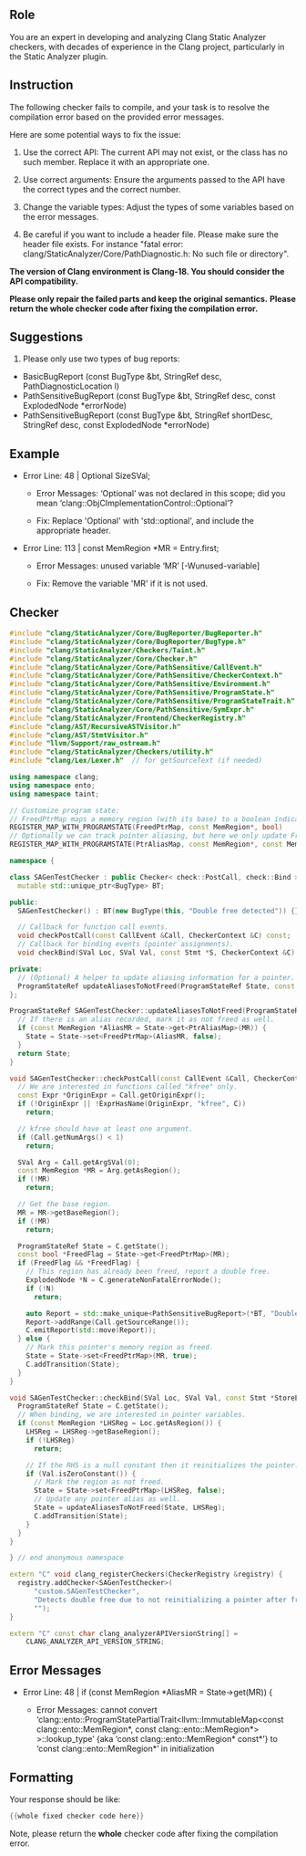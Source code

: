 ## Role

You are an expert in developing and analyzing Clang Static Analyzer checkers, with decades of experience in the Clang project, particularly in the Static Analyzer plugin.

## Instruction

The following checker fails to compile, and your task is to resolve the compilation error based on the provided error messages.

Here are some potential ways to fix the issue:

1. Use the correct API: The current API may not exist, or the class has no such member. Replace it with an appropriate one.

2. Use correct arguments: Ensure the arguments passed to the API have the correct types and the correct number.

3. Change the variable types: Adjust the types of some variables based on the error messages.

4. Be careful if you want to include a header file. Please make sure the header file exists. For instance "fatal error: clang/StaticAnalyzer/Core/PathDiagnostic.h: No such file or directory".

**The version of Clang environment is Clang-18. You should consider the API compatibility.**

**Please only repair the failed parts and keep the original semantics.**
**Please return the whole checker code after fixing the compilation error.**

## Suggestions

1. Please only use two types of bug reports:
  - BasicBugReport (const BugType &bt, StringRef desc, PathDiagnosticLocation l)
  - PathSensitiveBugReport (const BugType &bt, StringRef desc, const ExplodedNode *errorNode)
  - PathSensitiveBugReport (const BugType &bt, StringRef shortDesc, StringRef desc, const ExplodedNode *errorNode)

## Example

- Error Line: 48 |   Optional<DefinedOrUnknownSVal> SizeSVal; 

  - Error Messages: ‘Optional’ was not declared in this scope; did you mean ‘clang::ObjCImplementationControl::Optional’? 

  - Fix: Replace 'Optional<DefinedOrUnknownSVal>' with 'std::optional<DefinedOrUnknownSVal>', and include the appropriate header. 

- Error Line: 113 |     const MemRegion *MR = Entry.first;

    - Error Messages: unused variable ‘MR’ [-Wunused-variable]

    - Fix: Remove the variable 'MR' if it is not used.

## Checker

```cpp
#include "clang/StaticAnalyzer/Core/BugReporter/BugReporter.h"
#include "clang/StaticAnalyzer/Core/BugReporter/BugType.h"
#include "clang/StaticAnalyzer/Checkers/Taint.h"
#include "clang/StaticAnalyzer/Core/Checker.h"
#include "clang/StaticAnalyzer/Core/PathSensitive/CallEvent.h"
#include "clang/StaticAnalyzer/Core/PathSensitive/CheckerContext.h"
#include "clang/StaticAnalyzer/Core/PathSensitive/Environment.h"
#include "clang/StaticAnalyzer/Core/PathSensitive/ProgramState.h"
#include "clang/StaticAnalyzer/Core/PathSensitive/ProgramStateTrait.h"
#include "clang/StaticAnalyzer/Core/PathSensitive/SymExpr.h"
#include "clang/StaticAnalyzer/Frontend/CheckerRegistry.h"
#include "clang/AST/RecursiveASTVisitor.h"
#include "clang/AST/StmtVisitor.h"
#include "llvm/Support/raw_ostream.h"
#include "clang/StaticAnalyzer/Checkers/utility.h"
#include "clang/Lex/Lexer.h"  // for getSourceText (if needed)

using namespace clang;
using namespace ento;
using namespace taint;

// Customize program state:
// FreedPtrMap maps a memory region (with its base) to a boolean indicating if it was freed.
REGISTER_MAP_WITH_PROGRAMSTATE(FreedPtrMap, const MemRegion*, bool)
// Optionally we can track pointer aliasing, but here we only update FreedPtrMap in checkBind.
REGISTER_MAP_WITH_PROGRAMSTATE(PtrAliasMap, const MemRegion*, const MemRegion*)

namespace {

class SAGenTestChecker : public Checker< check::PostCall, check::Bind > {
  mutable std::unique_ptr<BugType> BT;

public:
  SAGenTestChecker() : BT(new BugType(this, "Double free detected")) {}

  // Callback for function call events.
  void checkPostCall(const CallEvent &Call, CheckerContext &C) const;
  // Callback for binding events (pointer assignments).
  void checkBind(SVal Loc, SVal Val, const Stmt *S, CheckerContext &C) const;

private:
  // (Optional) A helper to update aliasing information for a pointer.
  ProgramStateRef updateAliasesToNotFreed(ProgramStateRef State, const MemRegion *MR) const;
};

ProgramStateRef SAGenTestChecker::updateAliasesToNotFreed(ProgramStateRef State, const MemRegion *MR) const {
  // If there is an alias recorded, mark it as not freed as well.
  if (const MemRegion *AliasMR = State->get<PtrAliasMap>(MR)) {
    State = State->set<FreedPtrMap>(AliasMR, false);
  }
  return State;
}

void SAGenTestChecker::checkPostCall(const CallEvent &Call, CheckerContext &C) const {
  // We are interested in functions called "kfree" only.
  const Expr *OriginExpr = Call.getOriginExpr();
  if (!OriginExpr || !ExprHasName(OriginExpr, "kfree", C))
    return;

  // kfree should have at least one argument.
  if (Call.getNumArgs() < 1)
    return;

  SVal Arg = Call.getArgSVal(0);
  const MemRegion *MR = Arg.getAsRegion();
  if (!MR)
    return;

  // Get the base region.
  MR = MR->getBaseRegion();
  if (!MR)
    return;

  ProgramStateRef State = C.getState();
  const bool *FreedFlag = State->get<FreedPtrMap>(MR);
  if (FreedFlag && *FreedFlag) {
    // This region has already been freed, report a double free.
    ExplodedNode *N = C.generateNonFatalErrorNode();
    if (!N)
      return;

    auto Report = std::make_unique<PathSensitiveBugReport>(*BT, "Double free detected", N);
    Report->addRange(Call.getSourceRange());
    C.emitReport(std::move(Report));
  } else {
    // Mark this pointer's memory region as freed.
    State = State->set<FreedPtrMap>(MR, true);
    C.addTransition(State);
  }
}

void SAGenTestChecker::checkBind(SVal Loc, SVal Val, const Stmt *StoreE, CheckerContext &C) const {
  ProgramStateRef State = C.getState();
  // When binding, we are interested in pointer variables.
  if (const MemRegion *LHSReg = Loc.getAsRegion()) {
    LHSReg = LHSReg->getBaseRegion();
    if (!LHSReg)
      return;

    // If the RHS is a null constant then it reinitializes the pointer.
    if (Val.isZeroConstant()) {
      // Mark the region as not freed.
      State = State->set<FreedPtrMap>(LHSReg, false);
      // Update any pointer alias as well.
      State = updateAliasesToNotFreed(State, LHSReg);
      C.addTransition(State);
    }
  }
}

} // end anonymous namespace

extern "C" void clang_registerCheckers(CheckerRegistry &registry) {
  registry.addChecker<SAGenTestChecker>(
      "custom.SAGenTestChecker", 
      "Detects double free due to not reinitializing a pointer after free", 
      "");
}

extern "C" const char clang_analyzerAPIVersionString[] =
    CLANG_ANALYZER_API_VERSION_STRING;

```

## Error Messages 

- Error Line: 48 |   if (const MemRegion *AliasMR = State->get<PtrAliasMap>(MR)) {

	- Error Messages: cannot convert ‘clang::ento::ProgramStatePartialTrait<llvm::ImmutableMap<const clang::ento::MemRegion*, const clang::ento::MemRegion*> >::lookup_type’ {aka ‘const clang::ento::MemRegion* const*’} to ‘const clang::ento::MemRegion*’ in initialization



## Formatting 

Your response should be like: 

```cpp
{{whole fixed checker code here}}
```

Note, please return the **whole** checker code after fixing the compilation error.
